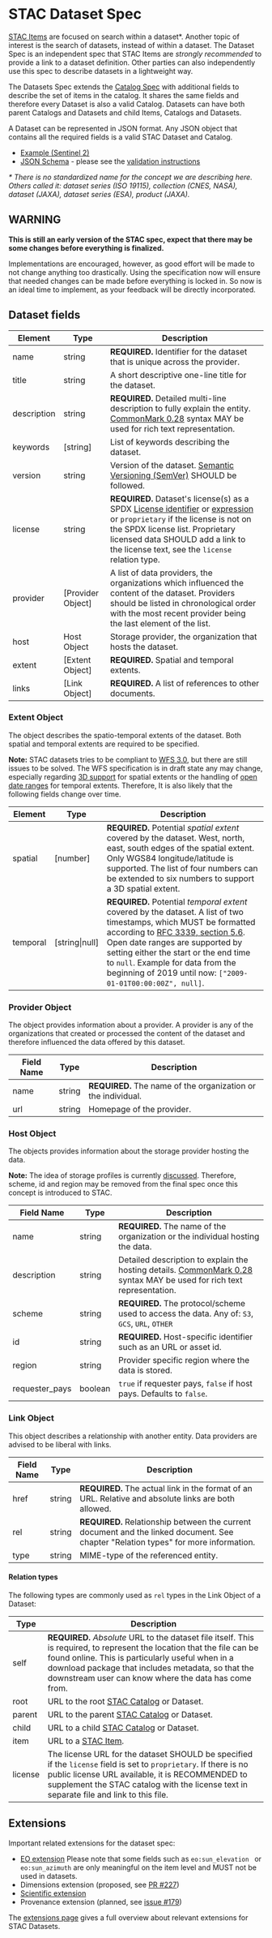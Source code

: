 # STAC Dataset Spec

[STAC Items](https://github.com/radiantearth/stac-spec/json-spec/) are focused on search within a dataset*. Another topic of interest is the search of datasets, instead of within a dataset.  The Dataset Spec is an independent spec that STAC Items are *strongly recommended* to provide a link to a dataset definition. Other parties can also independently use this spec to describe datasets in a lightweight way.

The Datasets Spec extends the [Catalog Spec](../static-catalog/) with additional fields to describe the set of items in the catalog. It shares the same fields and therefore every Dataset is also a valid Catalog. Datasets can have both parent Catalogs and Datasets and child Items, Catalogs and Datasets. 

A Dataset can be represented in JSON format. Any JSON object that contains all the required fields is a valid STAC Dataset and Catalog.

* [Example (Sentinel 2)](example-s2.json)
* [JSON Schema](json-schema/dataset.json) - please see the [validation instructions](../validation/README.md)

*\* There is no standardized name for the concept we are describing here. Others called it: dataset series (ISO 19115), collection (CNES, NASA), dataset (JAXA), dataset series (ESA), product (JAXA).*

## WARNING

**This is still an early version of the STAC spec, expect that there may be some changes before everything is finalized.**

Implementations are encouraged, however, as good effort will be made to not change anything too drastically. Using the specification now will ensure that needed changes can be made before everything is locked in. So now is an ideal time to implement, as your feedback will be directly incorporated. 

## Dataset fields

| Element     | Type              | Description                                                  |
| ----------- | ----------------- | ------------------------------------------------------------ |
| name        | string            | **REQUIRED.** Identifier for the dataset that is unique across the provider. |
| title       | string            | A short descriptive one-line title for the dataset.          |
| description | string            | **REQUIRED.** Detailed multi-line description to fully explain the entity. [CommonMark 0.28](http://commonmark.org/) syntax MAY be used for rich text representation. |
| keywords    | [string]          | List of keywords describing the dataset.                     |
| version     | string            | Version of the dataset. [Semantic Versioning (SemVer)](https://semver.org/) SHOULD be followed. |
| license     | string            | **REQUIRED.** Dataset's license(s) as a SPDX [License identifier](https://spdx.org/licenses/) or [expression](https://spdx.org/spdx-specification-21-web-version#h.jxpfx0ykyb60) or `proprietary` if the license is not on the SPDX license list. Proprietary licensed data SHOULD add a link to the license text, see the `license` relation type. |
| provider    | [Provider Object] | A list of data providers, the organizations which influenced the content of the dataset. Providers should be listed in chronological order with the most recent provider being the last element of the list. |
| host        | Host Object       | Storage provider, the organization that hosts the dataset.   |
| extent      | [Extent Object]   | **REQUIRED.** Spatial and temporal extents.                  |
| links       | [Link Object]     | **REQUIRED.** A list of references to other documents.       |

### Extent Object

The object describes the spatio-temporal extents of the dataset. Both spatial and temporal extents are required to be specified.

**Note:** STAC datasets tries to be compliant to [WFS 3.0](https://github.com/opengeospatial/WFS_FES), but there are still issues to be solved. The WFS specification is in draft state any may change, especially regarding [3D support](https://github.com/opengeospatial/WFS_FES/issues/143) for spatial extents or the handling of [open date ranges](https://github.com/opengeospatial/WFS_FES/issues/155) for temporal extents. Therefore, It is also likely that the following fields change over time.

| Element  | Type     | Description                                                  |
| -------- | -------- | ------------------------------------------------------------ |
| spatial  | [number] | **REQUIRED.** Potential *spatial extent* covered by the dataset. West, north, east, south edges of the spatial extent. Only WGS84 longitude/latitude is supported. The list of four numbers can be extended to six numbers to support a 3D spatial extent. |
| temporal | [string\|null] | **REQUIRED.** Potential *temporal extent* covered by the dataset. A list of two timestamps, which MUST be formatted according to [RFC 3339, section 5.6](https://tools.ietf.org/html/rfc3339#section-5.6). Open date ranges are supported by setting either the start or the end time to `null`. Example for data from the beginning of 2019 until now: `["2009-01-01T00:00:00Z", null]`. |

### Provider Object

The object provides information about a provider. A provider is any of the organizations that created or processed the content of the dataset and therefore influenced the data offered by this dataset.

| Field Name | Type   | Description                                                  |
| ---------- | ------ | ------------------------------------------------------------ |
| name       | string | **REQUIRED.** The name of the organization or the individual. |
| url        | string | Homepage of the provider.                                    |

###  Host Object

The objects provides information about the storage provider hosting the data. 

**Note:** The idea of storage profiles is currently [discussed](https://github.com/radiantearth/stac-spec/issues/148). Therefore, scheme, id and region may be removed from the final spec once this concept is introduced to STAC.

| Field Name     | Type    | Description                                                  |
| -------------- | ------- | ------------------------------------------------------------ |
| name           | string  | **REQUIRED.** The name of the organization or the individual hosting the data. |
| description    | string  | Detailed description to explain the hosting details. [CommonMark 0.28](http://commonmark.org/) syntax MAY be used for rich text representation. |
| scheme         | string  | **REQUIRED.** The protocol/scheme used to access the data. Any of: `S3`, `GCS`, `URL`, `OTHER` |
| id             | string  | **REQUIRED.** Host-specific identifier such as an URL or asset id. |
| region         | string  | Provider specific region where the data is stored.           |
| requester_pays | boolean | `true` if requester pays, `false` if host pays. Defaults to `false`. |

### Link Object

This object describes a relationship with another entity. Data providers are advised to be liberal with links.

| Field Name | Type   | Description                                                  |
| ---------- | ------ | ------------------------------------------------------------ |
| href       | string | **REQUIRED.** The actual link in the format of an URL. Relative and absolute links are both allowed. |
| rel        | string | **REQUIRED.** Relationship between the current document and the linked document. See chapter "Relation types" for more information. |
| type       | string | MIME-type of the referenced entity.                          |

#### Relation types

The following types are commonly used as `rel` types in the Link Object of a Dataset:

| Type    | Description                                                  |
| ------- | ------------------------------------------------------------ |
| self    | **REQUIRED.** *Absolute* URL to the dataset file itself. This is required, to represent the location that the file can be found online. This is particularly useful when in a download package that includes metadata, so that the downstream user can know where the data has come from. |
| root    | URL to the root [STAC Catalog](../static-catalog/) or Dataset. |
| parent  | URL to the parent [STAC Catalog](../static-catalog/) or Dataset. |
| child   | URL to a child [STAC Catalog](../static-catalog/) or Dataset. |
| item    | URL to a [STAC Item](../json-spec/).                         |
| license | The license URL for the dataset SHOULD be specified if the `license` field is set to `proprietary`. If there is no public license URL available, it is RECOMMENDED to supplement the STAC catalog with the license text in separate file and link to this file. |

## Extensions

Important related extensions for the dataset spec:

* [EO extension](../extensions/stac-eo-spec.md)
  Please note that some fields such as `eo:sun_elevation ` or `eo:sun_azimuth` are only meaningful on the item level and MUST not be used in datasets.
* Dimensions extension  (proposed, see [PR #227](https://github.com/radiantearth/stac-spec/pull/227))
* [Scientific extension](../extensions/scientific)
* Provenance extension (planned, see [issue #179](https://github.com/radiantearth/stac-spec/issues/179))

The [extensions page](../extensions/) gives a full overview about relevant extensions for STAC Datasets.